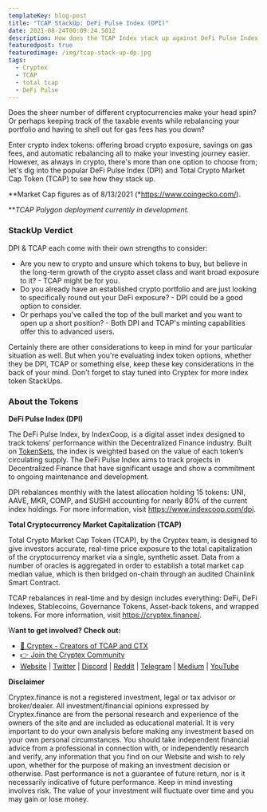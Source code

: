 ```yaml
---
templateKey: blog-post
title: "TCAP StackUp: DeFi Pulse Index (DPI)"
date: 2021-08-24T00:09:24.501Z
description: How does the TCAP Index stack up against DeFi Pulse Index (DPI)?
featuredpost: true
featuredimage: /img/tcap-stack-up-dp.jpg
tags:
  - Cryptex
  - TCAP
  - total tcap
  - DeFi Pulse
---
```

Does the sheer number of different cryptocurrencies make your head spin? Or perhaps keeping track of the taxable events while rebalancing your portfolio and having to shell out for gas fees has you down? 

Enter crypto index tokens: offering broad crypto exposure, savings on gas fees, and automatic rebalancing all to make your investing journey easier. However, as always in crypto, there's more than one option to choose from; let's dig into the popular DeFi Pulse Index (DPI) and Total Crypto Market Cap Token (TCAP) to see how they stack up.



\*\*Market Cap figures as of 8/13/2021 (*[](https://www.coingecko.com/)<https://www.coingecko.com/>).

\*\**TCAP Polygon deployment currently in development.*

### **StackUp Verdict**

DPI & TCAP each come with their own strengths to consider:

* Are you new to crypto and unsure which tokens to buy, but believe in the long-term growth of the crypto asset class and want broad exposure to it? - TCAP might be for you.
* Do you already have an established crypto portfolio and are just looking to specifically round out your DeFi exposure? - DPI could be a good option to consider.
* Or perhaps you've called the top of the bull market and you want to open up a short position? - Both DPI and TCAP's minting capabilities offer this to advanced users.

Certainly there are other considerations to keep in mind for your particular situation as well. But when you're evaluating index token options, whether they be DPI, TCAP or something else, keep these key considerations in the back of your mind. Don't forget to stay tuned into Cryptex for more index token StackUps.

### About the Tokens

**DeFi Pulse Index (DPI)**

The DeFi Pulse Index, by IndexCoop, is a digital asset index designed to track tokens’ performance within the Decentralized Finance industry. Built on [TokenSets](https://www.tokensets.com/), the index is weighted based on the value of each token’s circulating supply. The DeFi Pulse Index aims to track projects in Decentralized Finance that have significant usage and show a commitment to ongoing maintenance and development.

DPI rebalances monthly with the latest allocation holding 15 tokens: UNI, AAVE, MKR, COMP, and SUSHI accounting for nearly 80% of the current index holdings. For more information, visit [](https://www.indexcoop.com/dpi)<https://www.indexcoop.com/dpi>.

**Total Cryptocurrency Market Capitalization (TCAP)**

Total Crypto Market Cap Token (TCAP), by the Cryptex team, is designed to give investors accurate, real-time price exposure to the total capitalization of the cryptocurrency market via a single, synthetic asset. Data from a number of oracles is aggregated in order to establish a total market cap median value, which is then bridged on-chain through an audited Chainlink Smart Contract.

TCAP rebalances in real-time and by design includes everything: DeFi, DeFi Indexes, Stablecoins, Governance Tokens, Asset-back tokens, and wrapped tokens. For more information, visit [](https://cryptex.finance/)<https://cryptex.finance/>.

W**ant to get involved? Check out:**

* [👥 Cryptex - Creators of TCAP and CTX](https://cryptex.finance/)
* [👉 Join the Cryptex Community](https://cryptex.finance/#community)
* [Website](https://cryptex.finance/) | [Twitter](https://twitter.com/CryptexFinance) | [Discord](https://discord.gg/b8XgHYbkaN) | [Reddit](https://www.reddit.com/r/TotalCryptoMarketCap/) | [Telegram](https://t.me/cryptexfinance) | [Medium](https://medium.com/cryptexfinance) | [YouTube](https://www.youtube.com/channel/UCdN17zdr5MCDph75srdhutQ)

**Disclaimer**

Cryptex.finance is not a registered investment, legal or tax advisor or broker/dealer. All investment/financial opinions expressed by Cryptex.finance are from the personal research and experience of the owners of the site and are included as educational material. It is very important to do your own analysis before making any investment based on your own personal circumstances. You should take independent financial advice from a professional in connection with, or independently research and verify, any information that you find on our Website and wish to rely upon, whether for the purpose of making an investment decision or otherwise. Past performance is not a guarantee of future return, nor is it necessarily indicative of future performance. Keep in mind investing involves risk. The value of your investment will fluctuate over time and you may gain or lose money.